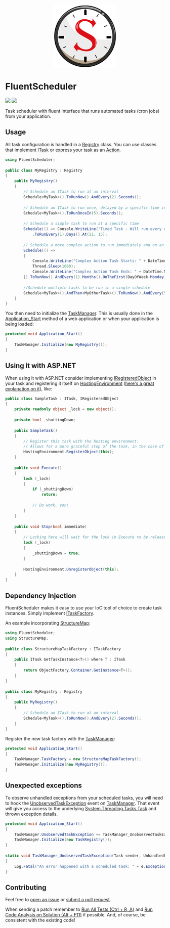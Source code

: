 <p align="center">
    <a href="#fluentscheduler">
        <img alt="logo" src="Logo/200x200.png">
    </a>
</p>

# FluentScheduler

[![][build-img]][build]
[![][nuget-img]][nuget]

Task scheduler with fluent interface that runs automated tasks (cron jobs) from your application.

## Usage

All task configuration is handled in a [Registry] class.
You can use classes that implement [ITask] or express your task as an [Action].

```cs
using FluentScheduler;

public class MyRegistry : Registry
{
    public MyRegistry()
    {
        // Schedule an ITask to run at an interval
        Schedule<MyTask>().ToRunNow().AndEvery(2).Seconds();

        // Schedule an ITask to run once, delayed by a specific time interval
        Schedule<MyTask>().ToRunOnceIn(5).Seconds();

        // Schedule a simple task to run at a specific time
        Schedule(() => Console.WriteLine("Timed Task - Will run every day at 9:15pm: " + DateTime.Now))
            .ToRunEvery(1).Days().At(21, 15);

        // Schedule a more complex action to run immediately and on an monthly interval
        Schedule(() =>
        {
            Console.WriteLine("Complex Action Task Starts: " + DateTime.Now);
            Thread.Sleep(1000);
            Console.WriteLine("Complex Action Task Ends: " + DateTime.Now);
        }).ToRunNow().AndEvery(1).Months().OnTheFirst(DayOfWeek.Monday).At(3, 0);
        
        //Schedule multiple tasks to be run in a single schedule
        Schedule<MyTask>().AndThen<MyOtherTask>().ToRunNow().AndEvery(5).Minutes();
    }
} 
```

You then need to initialize the [TaskManager].
This is usually done in the [Application_Start] method of a web application or when your application is being loaded:

```cs
protected void Application_Start()
{
    TaskManager.Initialize(new MyRegistry()); 
} 
```

## Using it with ASP.NET

When using it with ASP.NET consider implementing [IRegisteredObject] in your task and registering it itself on [HostingEnvironment]&nbsp;([here's a great explanation on it]), like:

```cs
public class SampleTask : ITask, IRegisteredObject
{
    private readonly object _lock = new object();

    private bool _shuttingDown;

    public SampleTask()
    {
        // Register this task with the hosting environment.
        // Allows for a more graceful stop of the task, in the case of IIS shutting down.
        HostingEnvironment.RegisterObject(this);
    }

    public void Execute()
    {
        lock (_lock)
        {
            if (_shuttingDown)
                return;

            // Do work, son!
        }
    }

    public void Stop(bool immediate)
    {
        // Locking here will wait for the lock in Execute to be released until this code can continue.
        lock (_lock)
        {
            _shuttingDown = true;
        }

        HostingEnvironment.UnregisterObject(this);
    }
}
```

## Dependency Injection

FluentScheduler makes it easy to use your IoC tool of choice to create task instances.
Simply implement [ITaskFactory].

An example incorporating [StructureMap]:

```cs
using FluentScheduler;
using StructureMap;

public class StructureMapTaskFactory : ITaskFactory
{
    public ITask GetTaskInstance<T>() where T : ITask
    {
        return ObjectFactory.Container.GetInstance<T>();
    }
}

public class MyRegistry : Registry
{
    public MyRegistry()
    {
        // Schedule an ITask to run at an interval
        Schedule<MyTask>().ToRunNow().AndEvery(2).Seconds();
    }
} 
```

Register the new task factory with the [TaskManager]:

```cs
protected void Application_Start()
{
    TaskManager.TaskFactory = new StructureMapTaskFactory();
    TaskManager.Initialize(new MyRegistry()); 
}
```

## Unexpected exceptions

To observe unhandled exceptions from your scheduled tasks, you will need to hook the [UnobservedTaskException] event on [TaskManager].
That event will give you access to the underlying [System.Threading.Tasks.Task] and thrown exception details.

```cs
protected void Application_Start()
{
    TaskManager.UnobservedTaskException += TaskManager_UnobservedTaskException;
    TaskManager.Initialize(new TaskRegistry());
}

static void TaskManager_UnobservedTaskException(Task sender, UnhandledExceptionEventArgs e)
{
    Log.Fatal("An error happened with a scheduled task: " + e.ExceptionObject);
}
```

## Contributing

Feel free to [open an issue] or [submit a pull request].

When sending a patch remember to [Run All Tests (Ctrl + R, A)] and [Run Code Analysis on Solution (Alt + F11)] if possible.
And, of course, be consistent with the existing code!

[build]:     https://ci.appveyor.com/project/TallesL/fluentscheduler
[build-img]: https://ci.appveyor.com/api/projects/status/rvgyhrs904qsxlho

[nuget]:     http://badge.fury.io/nu/fluentscheduler
[nuget-img]: https://badge.fury.io/nu/fluentscheduler.png

[Registry]:                                  FluentScheduler/Registry.cs
[ITask]:                                     FluentScheduler/ITask.cs
[Action]:                                    https://msdn.microsoft.com/library/System.Action
[TaskManager]:                               FluentScheduler/TaskManager.cs
[ITaskFactory]:                              FluentScheduler/TaskFactory.cs
[StructureMap]:                              http://structuremap.github.io
[Application_Start]:                         https://msdn.microsoft.com/library/ms178473
[IRegisteredObject]:                         https://msdn.microsoft.com/library/System.Web.Hosting.IRegisteredObject
[HostingEnvironment]:                        https://msdn.microsoft.com/library/System.Web.Hosting.HostingEnvironment
[here's a great explanation on it]:       http://haacked.com/archive/2011/10/16/the-dangers-of-implementing-recurring-background-tasks-in-asp-net.aspx
[UnobservedTaskException]:                   FluentScheduler/TaskManager.cs#L18
[System.Threading.Tasks.Task]:               https://msdn.microsoft.com/library/System.Threading.Tasks.Task
[open an issue]:                             https://github.com/fluentscheduler/FluentScheduler/issues
[submit a pull request]:                     https://github.com/fluentscheduler/FluentScheduler/pulls
[Run All Tests (Ctrl + R, A)]:               https://msdn.microsoft.com/library/ms182470
[Run Code Analysis on Solution (Alt + F11)]: https://msdn.microsoft.com/library/bb907198
